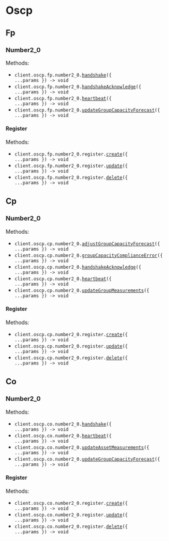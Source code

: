 # Oscp

## Fp

### Number2_0

Methods:

- <code title="post /oscp/fp/2.0/handshake">client.oscp.fp.number2_0.<a href="./src/resources/oscp/fp/number-2-0/number-2-0.ts">handshake</a>({ ...params }) -> void</code>
- <code title="post /oscp/fp/2.0/handshake_acknowledge">client.oscp.fp.number2_0.<a href="./src/resources/oscp/fp/number-2-0/number-2-0.ts">handshakeAcknowledge</a>({ ...params }) -> void</code>
- <code title="post /oscp/fp/2.0/heartbeat">client.oscp.fp.number2_0.<a href="./src/resources/oscp/fp/number-2-0/number-2-0.ts">heartbeat</a>({ ...params }) -> void</code>
- <code title="post /oscp/fp/2.0/update_group_capacity_forecast">client.oscp.fp.number2_0.<a href="./src/resources/oscp/fp/number-2-0/number-2-0.ts">updateGroupCapacityForecast</a>({ ...params }) -> void</code>

#### Register

Methods:

- <code title="post /oscp/fp/2.0/register">client.oscp.fp.number2_0.register.<a href="./src/resources/oscp/fp/number-2-0/register.ts">create</a>({ ...params }) -> void</code>
- <code title="put /oscp/fp/2.0/register">client.oscp.fp.number2_0.register.<a href="./src/resources/oscp/fp/number-2-0/register.ts">update</a>({ ...params }) -> void</code>
- <code title="delete /oscp/fp/2.0/register">client.oscp.fp.number2_0.register.<a href="./src/resources/oscp/fp/number-2-0/register.ts">delete</a>({ ...params }) -> void</code>

## Cp

### Number2_0

Methods:

- <code title="post /oscp/cp/2.0/adjust_group_capacity_forecast">client.oscp.cp.number2_0.<a href="./src/resources/oscp/cp/number-2-0/number-2-0.ts">adjustGroupCapacityForecast</a>({ ...params }) -> void</code>
- <code title="post /oscp/cp/2.0/group_capacity_compliance_error">client.oscp.cp.number2_0.<a href="./src/resources/oscp/cp/number-2-0/number-2-0.ts">groupCapacityComplianceError</a>({ ...params }) -> void</code>
- <code title="post /oscp/cp/2.0/handshake_acknowledge">client.oscp.cp.number2_0.<a href="./src/resources/oscp/cp/number-2-0/number-2-0.ts">handshakeAcknowledge</a>({ ...params }) -> void</code>
- <code title="post /oscp/cp/2.0/heartbeat">client.oscp.cp.number2_0.<a href="./src/resources/oscp/cp/number-2-0/number-2-0.ts">heartbeat</a>({ ...params }) -> void</code>
- <code title="post /oscp/cp/2.0/update_group_measurements">client.oscp.cp.number2_0.<a href="./src/resources/oscp/cp/number-2-0/number-2-0.ts">updateGroupMeasurements</a>({ ...params }) -> void</code>

#### Register

Methods:

- <code title="post /oscp/cp/2.0/register">client.oscp.cp.number2_0.register.<a href="./src/resources/oscp/cp/number-2-0/register.ts">create</a>({ ...params }) -> void</code>
- <code title="put /oscp/cp/2.0/register">client.oscp.cp.number2_0.register.<a href="./src/resources/oscp/cp/number-2-0/register.ts">update</a>({ ...params }) -> void</code>
- <code title="delete /oscp/cp/2.0/register">client.oscp.cp.number2_0.register.<a href="./src/resources/oscp/cp/number-2-0/register.ts">delete</a>({ ...params }) -> void</code>

## Co

### Number2_0

Methods:

- <code title="post /oscp/co/2.0/handshake">client.oscp.co.number2_0.<a href="./src/resources/oscp/co/number-2-0/number-2-0.ts">handshake</a>({ ...params }) -> void</code>
- <code title="post /oscp/co/2.0/heartbeat">client.oscp.co.number2_0.<a href="./src/resources/oscp/co/number-2-0/number-2-0.ts">heartbeat</a>({ ...params }) -> void</code>
- <code title="post /oscp/co/2.0/update_asset_measurements">client.oscp.co.number2_0.<a href="./src/resources/oscp/co/number-2-0/number-2-0.ts">updateAssetMeasurements</a>({ ...params }) -> void</code>
- <code title="post /oscp/co/2.0/update_group_capacity_forecast">client.oscp.co.number2_0.<a href="./src/resources/oscp/co/number-2-0/number-2-0.ts">updateGroupCapacityForecast</a>({ ...params }) -> void</code>

#### Register

Methods:

- <code title="post /oscp/co/2.0/register">client.oscp.co.number2_0.register.<a href="./src/resources/oscp/co/number-2-0/register.ts">create</a>({ ...params }) -> void</code>
- <code title="put /oscp/co/2.0/register">client.oscp.co.number2_0.register.<a href="./src/resources/oscp/co/number-2-0/register.ts">update</a>({ ...params }) -> void</code>
- <code title="delete /oscp/co/2.0/register">client.oscp.co.number2_0.register.<a href="./src/resources/oscp/co/number-2-0/register.ts">delete</a>({ ...params }) -> void</code>
